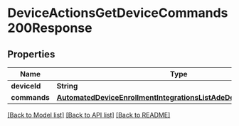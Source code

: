 # DeviceActionsGetDeviceCommands200Response

## Properties
Name | Type | Description | Notes
------------ | ------------- | ------------- | -------------
**deviceId** | **String** |  | [optional] 
**commands** | [**AutomatedDeviceEnrollmentIntegrationsListAdeDevices200Response**](AutomatedDeviceEnrollmentIntegrationsListAdeDevices200Response.md) |  | [optional] 

[[Back to Model list]](../README.md#documentation-for-models) [[Back to API list]](../README.md#documentation-for-api-endpoints) [[Back to README]](../README.md)


